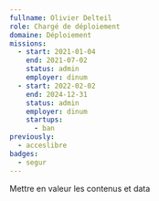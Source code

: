 ```yaml
---
fullname: Olivier Delteil
role: Chargé de déploiement
domaine: Déploiement
missions:
  - start: 2021-01-04
    end: 2021-07-02
    status: admin
    employer: dinum
  - start: 2022-02-02
    end: 2024-12-31
    status: admin
    employer: dinum
    startups:
      - ban
previously:
  - acceslibre
badges:
  - segur
---
```

Mettre en valeur les contenus et data